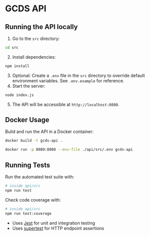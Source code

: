 # GCDS API

## Running the API locally
1. Go to the `src` directory:
```bash
cd src
```
2. Install dependencies:
```bash
npm install
```
3. Optional: Create a `.env` file in the `src` directory to override default environment variables. See `.env.example` for reference.
4. Start the server:
```bash
node index.js
```
5. The API will be accessible at `http://localhost:8080`.

## Docker Usage
Build and run the API in a Docker container:
```bash
docker build -t gcds-api .

docker run -p 8080:8080 --env-file ./api/src/.env gcds-api
```

## Running Tests
Run the automated test suite with:
```bash
# inside api/src
npm run test
```
Check code coverage with:
```bash
# inside api/src
npm run test:coverage
```
- Uses [Jest](https://jestjs.io/) for unit and integration testing
- Uses [supertest](https://github.com/ladjs/supertest) for HTTP endpoint assertions
